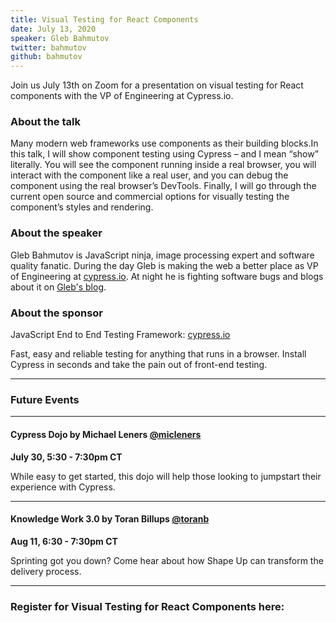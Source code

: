 ```yaml
---
title: Visual Testing for React Components
date: July 13, 2020
speaker: Gleb Bahmutov
twitter: bahmutov
github: bahmutov
---
```


Join us July 13th on Zoom for a presentation on visual testing for React components with the VP of Engineering at Cypress.io.

### About the talk

Many modern web frameworks use components as their building blocks.In this talk, I will show component testing using Cypress – and I mean “show” literally. You will see the component running inside a real browser, you will interact with the component like a real user, and you can debug the component using the real browser’s DevTools. Finally, I will go through the current open source and commercial options for visually testing the component’s styles and rendering.

### About the speaker

Gleb Bahmutov is JavaScript ninja, image processing expert and software quality fanatic. During the day Gleb is making the web a better place as VP of Engineering at [cypress.io](https://www.cypress.io). At night he is fighting software bugs and blogs about it on [Gleb's blog](http://glebbahmutov.com/blog).

### About the sponsor

JavaScript End to End Testing Framework: [cypress.io](https://www.cypress.io)

Fast, easy and reliable testing for anything that runs in a browser. Install Cypress in seconds and take the pain out of front-end testing.

---

### Future Events

---

#### Cypress Dojo by Michael Leners [@micleners](https://github.com/micleners/cypress-cotd)

**July 30, 5:30 - 7:30pm CT**

While easy to get started, this dojo will help those looking to jumpstart their experience with Cypress.

---

#### Knowledge Work 3.0 by Toran Billups [@toranb](https://toranbillups.com/)

**Aug 11, 6:30 - 7:30pm CT**

Sprinting got you down? Come hear about how Shape Up can transform the delivery process.

---

### Register for Visual Testing for React Components here:
